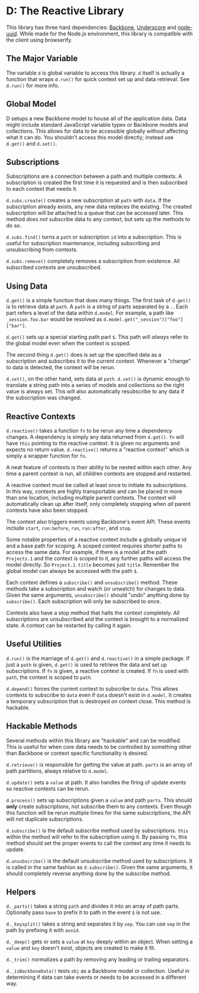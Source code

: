 # D: The Reactive Library

This library has three hard dependencies: [Backbone](http://backbonejs.org/), [Underscore](http://documentcloud.github.io/underscore) and [node-uuid](https://github.com/broofa/node-uuid). While made for the Node.js environment, this library is compatible with the client using browserify.

The Major Variable
------------------

The variable `d` is global variable to access this library. `d` itself is actually a function that wraps `d.run()` for quick context set up and data retrieval. See `d.run()` for more info.

Global Model
------------

D setups a new Backbone model to house all of the application data. Data might include standard JavaScript variable types or Backbone models and collections. This allows for data to be accessible globally without affecting what it can do. You shouldn't access this model directly; instead use `d.get()` and `d.set()`.

Subscriptions
-------------

Subscriptions are a connection between a path and multiple contexts. A subscription is created the first time it is requested and is then subscribed to each context that needs it.

`d.subs.create()` creates a new subscription at `path` with `data`. If the subscription already exists, any new data replaces the existing. The created subscription will be attached to a queue that can be accessed later. This method *does not* subscribe data to any context, but sets up the methods to do so.

`d.subs.find()` turns a `path` or subscription `id` into a subscription. This is useful for subscription maintenance, including subscribing and unsubscribing from contexts.

`d.subs.remove()` completely removes a subscription from existence. All subscribed contexts are unsubscribed.

Using Data
----------

`d.get()` is a simple function that does many things. The first task of `d.get()` is to retrieve data at `path`. A `path` is a string of parts separated by a `.`. Each part refers a level of the data within `d.model`. For example, a path like `_session.foo.bar` would be resolved as `d.model.get("_session")["foo"]["bar"]`.

`d.get()` sets up a special starting path part `$`. This path will *always* refer to the global model even when the context is scoped.

The second thing `d.get()` does is set up the specified data as a subscription and subscribes it to the current context. Whenever a "change" to data is detected, the context will be rerun.

`d.set()`, on the other hand, sets data at `path`. `d.set()` is dynamic enough to translate a string path into a series of models and collections so the right value is always set. This will also automatically resubscribe to any data if the subscription was changed.

Reactive Contexts
-----------------

`d.reactive()` takes a function `fn` to be rerun any time a dependency changes. A dependency is simply any data returned from `d.get()`. `fn` will have `this` pointing to the reactive context. It is given no arguments and expects no return value. `d.reactive()` returns a "reactive context" which is simply a wrapper function for `fn`.

A neat feature of contexts is their ability to be nested within each other. Any time a parent context is run, all children contexts are stopped and restarted.

A reactive context must be called at least once to initiate its subscriptions. In this way, contexts are highly transportable and can be placed in more than one location, including multiple parent contexts. The context will automatically clean up after itself, only completely stopping when *all* parent contexts have also been stopped.

The context also triggers events using Backbone's event API. These events include `start`, `run:before`, `run`, `run:after`, and `stop`.

Some notable properties of a reactive context include a globally unique id and a base path for scoping. A scoped context requires shorter paths to access the same data. For example, if there is a model at the path `Projects.1` and the context is scoped to it, any further paths will access the model directly. So `Project.1.title` becomes just `title`. Remember the global model can always be accessed with the path `$`.

Each context defines a `subscribe()` and `unsubscribe()` method. These methods take a subscription and watch (or unwatch) for changes to data. Given the same arguments, `unsubscribe()` should "undo" anything done by `subscribe()`. Each subscription will only be subscribed to once.

Contexts also have a stop method that halts the context completely. All subscriptions are unsubscribed and the context is brought to a normalized state. A context can be restarted by calling it again.

Useful Utilities
----------------

`d.run()` is the marriage of `d.get()` and `d.reactive()` in a simple package. If just a `path` is given, `d.get()` is used to retrieve the data and set up subscriptions. If `fn` is given, a reactive context is created. If `fn` is used with `path`, the context is scoped to `path`.

`d.depend()` forces the current context to subscribe to `data`. This allows contexts to subscribe to `data` even if `data` doesn't exist in `d.model`. It creates a temporary subscription that is destroyed on context close. This method is hackable.

Hackable Methods
----------------

Several methods within this library are "hackable" and can be modified. This is useful for when core data needs to be controlled by something other than Backbone or context specific functionality is desired.

`d.retrieve()` is responsible for getting the value at path. `parts` is an array of path partitions, always relative to `d.model`.

`d.update()` sets a `value` at path. It also handles the firing of update events so reactive contexts can be rerun.

`d.process()` sets up subscriptions given a `value` and path `parts`. This should **only** create subscriptions, not subscribe them to any contexts. Even though this function will be rerun multiple times for the same subscriptions, the API will not duplicate subscriptions.

`d.subscribe()` is the default subscribe method used by subscriptions. `this` within the method will refer to the subscription using it. By passing `fn`, this method should set the proper events to call the context any time it needs to update.

`d.unsubscribe()` is the default unsubscribe method used by subscriptions. It is called in the same fashion as `d.subscribe()`. Given the same arguments, it should completely reverse anything done by the subscribe method.

Helpers
----------------

`d._parts()` takes a string `path` and divides it into an array of path parts. Optionally pass `base` to prefix it to path in the event `$` is not use.

`d._keysplit()` takes a string and separates it by `sep`. You can use `sep` in the path by prefixing it with `avoid`.

`d._deep()` gets or sets a `value` at `key` deeply within an object. When setting a `value` and `key` doesn't exist, objects are created to make it fit.

`d._trim()` normalizes a path by removing any leading or trailing separators.

`d._isBackboneData()` tests `obj` as a Backbone model or collection. Useful in determining if data can take events or needs to be accessed in a different way.
